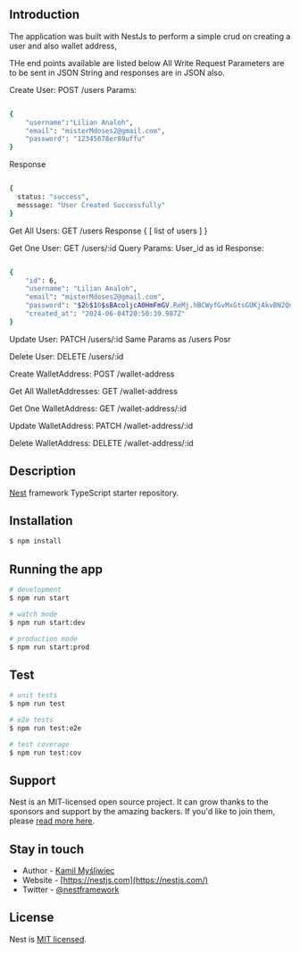 ## Introduction

The application was built with NestJs to perform a simple crud on creating a user and also wallet address,

THe end points available are listed below
All Write Request Parameters are to be sent in JSON String and responses are in JSON also.

Create User: POST /users
Params:
```bash

{
    "username":"Lilian Analoh",
    "email": "misterMdoses2@gmail.com",
    "password": "12345678er89uffu"
}
```

Response 
```bash

{
  status: "success",
  messsage: "User Created Successfully"
}
```

Get All Users: GET /users 
Response
{
  [
list of users
  ]
}

Get One User: GET /users/:id
Query Params: User_id as id
Response:
```bash

{
    "id": 6,
    "username": "Lilian Analoh",
    "email": "misterMdoses2@gmail.com",
    "password": "$2b$10$sBAcoljcA0HmFmGV.ReMj.hBCWyfGvMxGtsGUKjAkvBN2QnEoCxg.",
    "created_at": "2024-06-04T20:50:39.987Z"
}
```

Update User: PATCH /users/:id
Same Params as /users Posr

Delete User: DELETE /users/:id


Create WalletAddress: POST /wallet-address

Get All WalletAddresses: GET /wallet-address

Get One WalletAddress: GET /wallet-address/:id

Update WalletAddress: PATCH /wallet-address/:id

Delete WalletAddress: DELETE /wallet-address/:id

## Description

[Nest](https://github.com/nestjs/nest) framework TypeScript starter repository.

## Installation

```bash
$ npm install
```

## Running the app

```bash
# development
$ npm run start

# watch mode
$ npm run start:dev

# production mode
$ npm run start:prod
```

## Test

```bash
# unit tests
$ npm run test

# e2e tests
$ npm run test:e2e

# test coverage
$ npm run test:cov
```

## Support

Nest is an MIT-licensed open source project. It can grow thanks to the sponsors and support by the amazing backers. If you'd like to join them, please [read more here](https://docs.nestjs.com/support).

## Stay in touch

- Author - [Kamil Myśliwiec](https://kamilmysliwiec.com)
- Website - [https://nestjs.com](https://nestjs.com/)
- Twitter - [@nestframework](https://twitter.com/nestframework)

## License

Nest is [MIT licensed](LICENSE).
